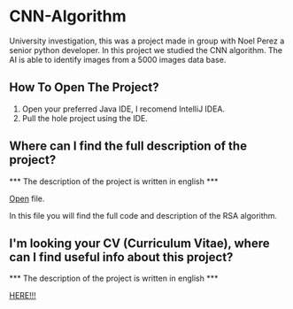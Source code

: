 # CNN-Algorithm
University investigation, this was a project made in group with Noel Perez a senior python developer. In this project we studied the CNN algorithm. The AI is able to identify images from a 5000 images data base.  


## How To Open The Project?
1. Open your preferred Java IDE, I recomend IntelliJ IDEA. 
2. Pull the hole project using the IDE.

## Where can I find the full description of the project?
*** The description of the project is written in english ***

[Open](https://github.com/juanfranciscocis/CNN-Algorithm/blob/ff8880c50d27dae4006cac6eac8d10358dfcbaa2/CNN.pdf) file. 

In this file you will find the full code and description of the RSA algorithm.

## I'm looking your CV (Curriculum Vitae), where can I find useful info about this project?
*** The description of the project is written in english ***

[HERE!!!](https://github.com/juanfranciscocis/CNN-Algorithm/blob/ff8880c50d27dae4006cac6eac8d10358dfcbaa2/CNN.pdf)
